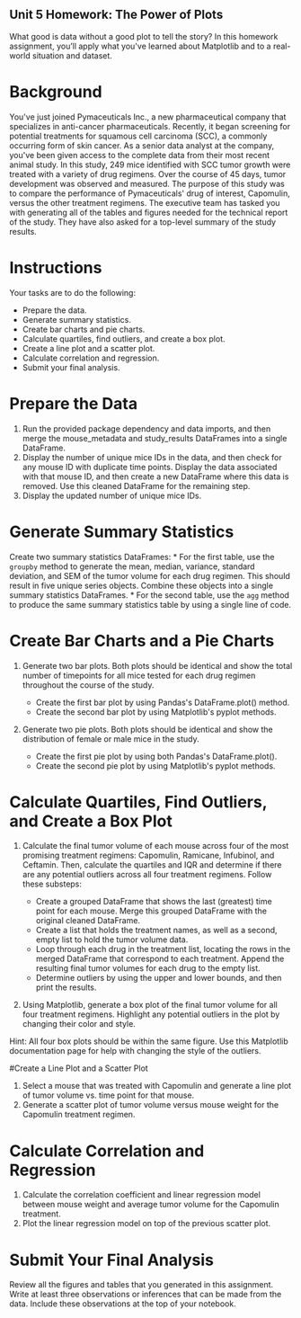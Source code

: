 ## Unit 5 Homework: The Power of Plots

What good is data without a good plot to tell the story?
In this homework assignment, you’ll apply what you've learned about Matplotlib and to a real-world situation and dataset.

# Background
You've just  joined Pymaceuticals Inc., a new pharmaceutical company that specializes in anti-cancer pharmaceuticals. Recently, it began screening for potential treatments for squamous cell carcinoma (SCC), a commonly occurring form of skin cancer.
As a senior data analyst at the company, you've been given access to the complete data from their most recent animal study. In this study, 249 mice identified with SCC tumor growth were treated with a variety of drug regimens. Over the course of 45 days, tumor development was observed and measured. The purpose of this study was to compare the performance of Pymaceuticals' drug of interest, Capomulin, versus the other treatment regimens.
The executive team has tasked you with generating all of the tables and figures needed for the technical report of the study. They have also asked for a top-level summary of the study results.

# Instructions
Your tasks are to do the following:
  - Prepare the data.
  - Generate summary statistics.
  - Create bar charts and pie charts.
  - Calculate quartiles, find outliers, and create a box plot.
  - Create a line plot and a scatter plot.
  - Calculate correlation and regression.
  - Submit your final analysis.


# Prepare the Data

  1. Run the provided package dependency and data imports, and then merge the mouse_metadata and study_results DataFrames into a single DataFrame.
  2. Display the number of unique mice IDs in the data, and then check for any mouse ID with duplicate time points. Display the data associated with that mouse ID, and then create a new DataFrame where this data is removed. Use this cleaned DataFrame for the remaining step.
  3. Display the updated number of unique mice IDs.


# Generate Summary Statistics
  Create two summary statistics DataFrames:
    * For the first table, use the `groupby` method to generate the mean, median, variance, standard deviation, and SEM of the tumor volume for each drug regimen. This should result in five unique series objects. Combine these objects into a single summary statistics DataFrames.
    * For the second table, use the `agg` method to produce the same summary statistics table by using a single line of code.


# Create Bar Charts and a Pie Charts

  1. Generate two bar plots. Both plots should be identical and show the total number of timepoints for all mice tested for each drug regimen throughout the course of the study.
      - Create the first bar plot by using Pandas's DataFrame.plot() method.
      - Create the second bar plot by using Matplotlib's pyplot methods.

  2. Generate two pie plots. Both plots should be identical and show the distribution of female or male mice in the study.
      - Create the first pie plot by using both Pandas's DataFrame.plot().
      - Create the second pie plot by using Matplotlib's pyplot methods.

# Calculate Quartiles, Find Outliers, and Create a Box Plot

  1. Calculate the final tumor volume of each mouse across four of the most promising treatment regimens: Capomulin, Ramicane, Infubinol, and Ceftamin. Then, calculate the quartiles and IQR and determine if there are any potential outliers across all four treatment regimens. Follow these substeps:
      - Create a grouped DataFrame that shows the last (greatest) time point for each mouse. Merge this grouped DataFrame with the original cleaned DataFrame.
      - Create a list that holds the treatment names, as well as a second, empty list to hold the tumor volume data.
      - Loop through each drug in the treatment list, locating the rows in the merged DataFrame that correspond to each treatment. Append the resulting final tumor volumes for each drug to the empty list.
      - Determine outliers by using the upper and lower bounds, and then print the results.

  2. Using Matplotlib, generate a box plot of the final tumor volume for all four treatment regimens. Highlight any potential outliers in the plot by changing their color and style.

  Hint: All four box plots should be within the same figure. Use this Matplotlib documentation page for help with changing the style of the outliers.

#Create a Line Plot and a Scatter Plot
  1. Select a mouse that was treated with Capomulin and generate a line plot of tumor volume vs. time point for that mouse.
  2. Generate a scatter plot of tumor volume versus mouse weight for the Capomulin treatment regimen.


# Calculate Correlation and Regression
  1. Calculate the correlation coefficient and linear regression model between mouse weight and average tumor volume for the Capomulin treatment.
  2. Plot the linear regression model on top of the previous scatter plot.



# Submit Your Final Analysis
Review all the figures and tables that you generated in this assignment. Write at least three observations or inferences that can be made from the data. Include these observations at the top of your notebook.
